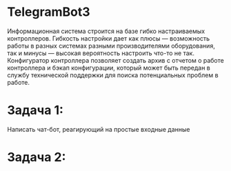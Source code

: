 # TelegramBot3  
Информационная система строится на базе гибко настраиваемых контроллеров.
Гибкость настройки дает как плюсы — возможность работы в разных системах 
разными производителями оборудования, так и минусы — высокая вероятность
настроить что-то не так.
Конфигуратор контроллера позволяет создать архив с отчетом о работе контроллера
и бэкап конфигурации, который может быть передан в службу технической
поддержки для поиска потенциальных проблем в работе.  
# Задача 1:  
Написать чат-бот, реагирующий на простые входные данные
# Задача 2:  
